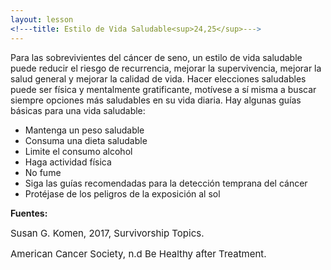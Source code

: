 ```yaml
---
layout: lesson
<!---title: Estilo de Vida Saludable<sup>24,25</sup>--->
---
```


Para las sobrevivientes del cáncer de seno, un estilo de vida saludable puede reducir el riesgo de recurrencia, mejorar la supervivencia, mejorar la salud general y mejorar la calidad de vida. Hacer elecciones saludables puede ser física y mentalmente gratificante, motívese a sí misma a buscar siempre opciones más saludables en su vida diaria. Hay algunas guías básicas para una vida saludable:

* Mantenga un peso saludable
* Consuma una dieta saludable
* Limite el consumo alcohol
* Haga actividad física
* No fume
* Siga las guías recomendadas para la detección temprana del cáncer 
* Protéjase de los peligros de la exposición al sol


**Fuentes:**

<span style="font-size:15px;">Susan G. Komen, 2017, Survivorship Topics.</span>

<span style="font-size:15px;">American Cancer Society, n.d Be Healthy after Treatment.</span>
